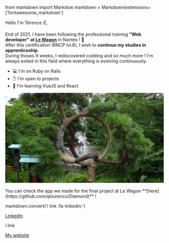 from markdown import Markdow
markdown = Markdown(extensions=['fontawesome_markdown']

Hello I'm Térence ✌️,

End of 2021, I have been following the professional training **"Web developer" at [Le Wagon](https://www.lewagon.com/fr)** in Nantes ! :train:  
After this certification (RNCP lvl.6), I wish to **continue my studies in apprenticeship**.    
During thoses 9 weeks, I rediscovered codding and so much more ! I'm always exited in this field where everything is evolving continuously.

- :computer:  I'm on Ruby on Rails
- :hand:      I'm open to projects
- :blue_book: I'm learning VueJS and React


<p align="center"> <img src="https://github.com/Truong-Terence/Truong-Terence/blob/main/img/cover.jpg" alt="drawing" width="600"/> </p>
<!-- ![Cover](https://github.com/Truong-Terence/Truong-Terence/blob/main/img/cover.jpg) -->
You can check the app we made for the final project at Le Wagon **[here](https://github.com/qlourenco/Diamond)** !  
  
markdown.convert('i link :fa-linkedin:')

[LinkedIn](https://www.linkedin.com/in/tvn-terence/) <p>i link <i class="fab fa-linkedin"></i></p>   [My website](https://truong-terence.github.io/Portfolio.github.io/)
